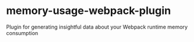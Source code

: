 # memory-usage-webpack-plugin
Plugin for generating insightful data about your Webpack runtime memory consumption
